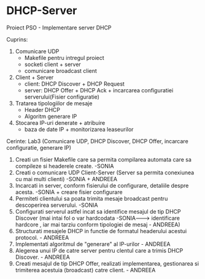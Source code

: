 # DHCP-Server
Proiect PSO - Implementare server DHCP

Cuprins:
  1. Comunicare UDP
     - Makefile pentru intregul proiect
     - socketi client + server
     - comunicare broadcast client
  2. Client + Server
     - client: DHCP Discover + DHCP Request
     - server: DHCP Offer + DHCP Ack + incarcarea configuratiei serverului(Fisier configuratie)
  3. Tratarea tipologiilor de mesaje
     - Header DHCP
     - Algoritm generare IP
  4. Stocarea IP-uri denerate + atribuire
     - baza de date IP + monitorizarea leaseurilor

Cerinte:
Lab3 (Comunicare UDP, DHCP Discover, DHCP Offer, incarcare configuratie, generare IP)
  1. Creati un fisier Makefile care sa permita compilarea automata care sa compileze si headerele create. -SONIA
  2. Creati o comunicare UDP Client-Server (Server sa permita conexiunea cu mai multi clienti) -SONIA + ANDREEA
  3. Incarcati in server, conform fisierului de configurare, detaliile despre acesta. -SONIA + creare fisier configurare
  4. Permiteti clientului sa poata trimita mesaje broadcast pentru descoperirea serverului. -SONIA
  5. Configurati serverul astfel incat sa identifice mesajul de tip DHCP Discover (mai intai fol o var hardcodata -SONIA---> identificare hardcore , iar mai tarziu conform tipologiei de mesaj - ANDREEA)
  6. Structurati mesajele DHCP in functie de formatul headerului acestui protocol. - ANDREEA
  7. Implementati algoritmul de "generare" al IP-urilor - ANDREEA
  8. Alegerea unui IP de catre server pentru clentul care a trimis DHCP Discover. - ANDREEA
  9. Creati mesajul de tip DHCP Offer, realizati implementarea, gestionarea si trimiterea acestuia (broadcast) catre client. - ANDREEA
